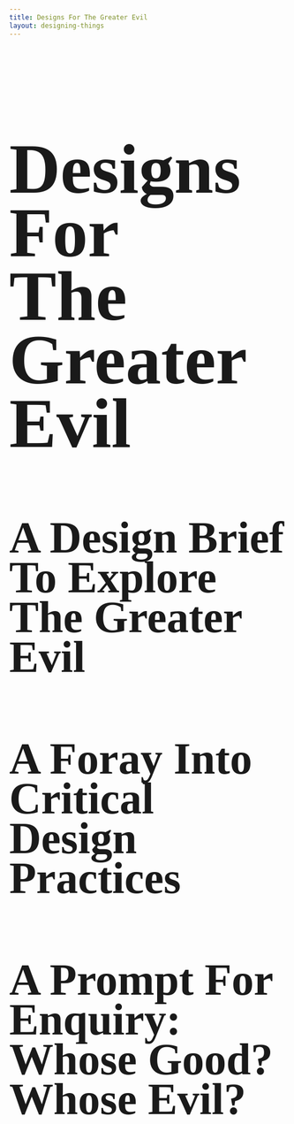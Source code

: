 ```yaml
---
title: Designs For The Greater Evil
layout: designing-things
---
```


<section data-state=h1 >
 <style>.h1 header:after { content: "MANE X MAID — Earthsuits"; }</style>
    <h1 class="NT" style="font-family:'UnifrakturCook' !important;text-transform: capitalize !important;line-height: 0.9;font-size: 8rem !important;" >Designs For<br/>The Greater Evil</h1>
</section>

<section data-background-image="assets/imgs/5thElement2.png" data-state=fth>
    <style>.fth header:after { content: "Luc Besson, 1977 — The Fifth Element"; }</style>
    <h1 class="NT" style="font-family:'Picnic' !important;text-transform: capitalize !important;line-height: 0.9;font-size: 5rem !important;" >A Design Brief To Explore The Greater Evil</h1>
</section>

<section data-background-image="assets/imgs/5thElement2.png" data-state=fth>
    <h1 class="NT" style="font-family:'Picnic' !important;text-transform: capitalize !important;line-height: 0.9;font-size: 5rem !important;" >A Foray Into Critical Design Practices</h1>
</section>

<section data-background-image="assets/imgs/5thElement2.png" data-state=fth>
    <h1 class="NT" style="font-family:'Picnic' !important;text-transform: capitalize !important;line-height: 0.9;font-size: 5rem !important;" >A Prompt For Enquiry: Whose Good? Whose Evil?</h1>
</section>